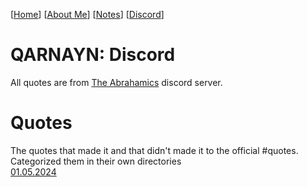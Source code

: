 <link rel="icon" href="favicon.ico">

[[Home](index.md)] [[About Me](ABOUT.md)] [[Notes](NOTES.md)] [[Discord](DISCORD.md)]

# QARNAYN: Discord
All quotes are from [The Abrahamics](https://discord.gg/the-abrahamics-853686659099000873) discord server.  

# Quotes
The quotes that made it and that didn't made it to the official #quotes.    
Categorized them in their own directories   
[01.05.2024](/quotes/01052024.md)
